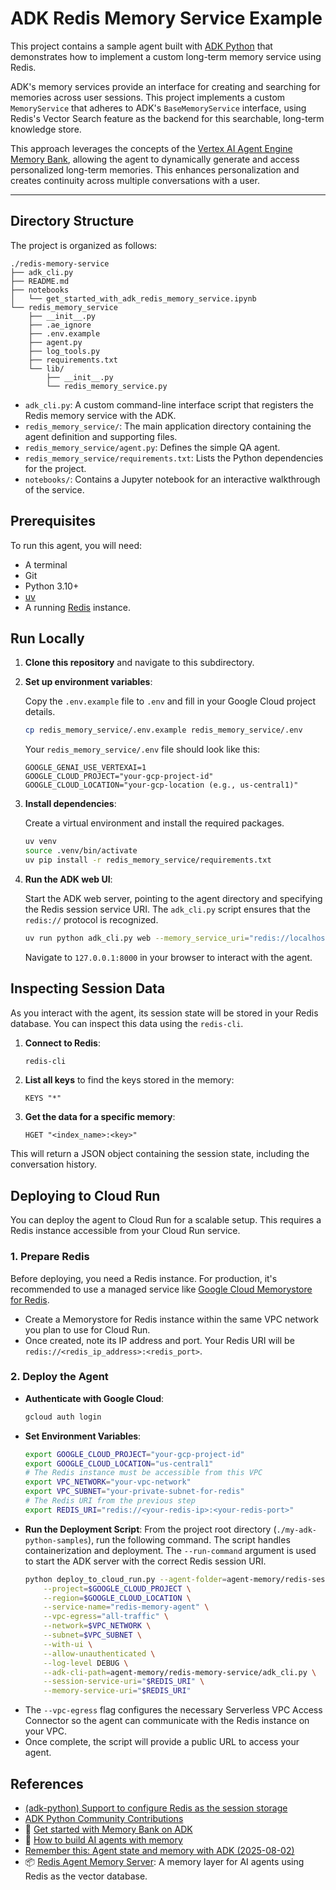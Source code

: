 # ADK Redis Memory Service Example

This project contains a sample agent built with [ADK Python](https://google.github.io/adk-docs/) that demonstrates how to implement a custom long-term memory service using Redis.

ADK's memory services provide an interface for creating and searching for memories across user sessions. This project implements a custom `MemoryService` that adheres to ADK's `BaseMemoryService` interface, using Redis's Vector Search feature as the backend for this searchable, long-term knowledge store.

This approach leverages the concepts of the [Vertex AI Agent Engine Memory Bank](https://docs.cloud.google.com/agent-builder/agent-engine/memory-bank/overview), allowing the agent to dynamically generate and access personalized long-term memories. This enhances personalization and creates continuity across multiple conversations with a user.

---

## Directory Structure

The project is organized as follows:

```
./redis-memory-service
├── adk_cli.py
├── README.md
├── notebooks
│   └── get_started_with_adk_redis_memory_service.ipynb
└── redis_memory_service
    ├── __init__.py
    ├── .ae_ignore
    ├── .env.example
    ├── agent.py
    ├── log_tools.py
    ├── requirements.txt
    └── lib/
        ├── __init__.py
        └── redis_memory_service.py
```

- `adk_cli.py`: A custom command-line interface script that registers the Redis memory service with the ADK.
- `redis_memory_service/`: The main application directory containing the agent definition and supporting files.
- `redis_memory_service/agent.py`: Defines the simple QA agent.
- `redis_memory_service/requirements.txt`: Lists the Python dependencies for the project.
- `notebooks/`: Contains a Jupyter notebook for an interactive walkthrough of the service.

## Prerequisites

To run this agent, you will need:
- A terminal
- Git
- Python 3.10+
- [uv](https://docs.astral.sh/uv/getting-started/installation/)
- A running [Redis](https://redis.io/docs/getting-started/installation/) instance.

## Run Locally

1.  **Clone this repository** and navigate to this subdirectory.

2.  **Set up environment variables**:

    Copy the `.env.example` file to `.env` and fill in your Google Cloud project details.

    ```bash
    cp redis_memory_service/.env.example redis_memory_service/.env
    ```

    Your `redis_memory_service/.env` file should look like this:

    ```
    GOOGLE_GENAI_USE_VERTEXAI=1
    GOOGLE_CLOUD_PROJECT="your-gcp-project-id"
    GOOGLE_CLOUD_LOCATION="your-gcp-location (e.g., us-central1)"
    ```

3.  **Install dependencies**:

    Create a virtual environment and install the required packages.

    ```bash
    uv venv
    source .venv/bin/activate
    uv pip install -r redis_memory_service/requirements.txt
    ```

4.  **Run the ADK web UI**:

    Start the ADK web server, pointing to the agent directory and specifying the Redis session service URI. The `adk_cli.py` script ensures that the `redis://` protocol is recognized.

    ```bash
    uv run python adk_cli.py web --memory_service_uri="redis://localhost:6379" redis_memory_service
    ```

    Navigate to `127.0.0.1:8000` in your browser to interact with the agent.

## Inspecting Session Data

As you interact with the agent, its session state will be stored in your Redis database. You can inspect this data using the `redis-cli`.

1.  **Connect to Redis**:
    ```bash
    redis-cli
    ```

2.  **List all keys** to find the keys stored in the memory:
    ```
    KEYS "*"
    ```

3.  **Get the data for a specific memory**:
    ```
    HGET "<index_name>:<key>"
    ```

This will return a JSON object containing the session state, including the conversation history.

## Deploying to Cloud Run

You can deploy the agent to Cloud Run for a scalable setup. This requires a Redis instance accessible from your Cloud Run service.

### 1. Prepare Redis

Before deploying, you need a Redis instance. For production, it's recommended to use a managed service like [Google Cloud Memorystore for Redis](https://cloud.google.com/memorystore/docs/redis).

- Create a Memorystore for Redis instance within the same VPC network you plan to use for Cloud Run.
- Once created, note its IP address and port. Your Redis URI will be `redis://<redis_ip_address>:<redis_port>`.

### 2. Deploy the Agent

- **Authenticate with Google Cloud**:
    ```bash
    gcloud auth login
    ```
- **Set Environment Variables**:
    ```bash
    export GOOGLE_CLOUD_PROJECT="your-gcp-project-id"
    export GOOGLE_CLOUD_LOCATION="us-central1"
    # The Redis instance must be accessible from this VPC
    export VPC_NETWORK="your-vpc-network"
    export VPC_SUBNET="your-private-subnet-for-redis"
    # The Redis URI from the previous step
    export REDIS_URI="redis://<your-redis-ip>:<your-redis-port>"
    ```
- **Run the Deployment Script**:
    From the project root directory (`./my-adk-python-samples`), run the following command. The script handles containerization and deployment. The `--run-command` argument is used to start the ADK server with the correct Redis session URI.
    ```bash
    python deploy_to_cloud_run.py --agent-folder=agent-memory/redis-session-service/redis_session_service \
        --project=$GOOGLE_CLOUD_PROJECT \
        --region=$GOOGLE_CLOUD_LOCATION \
        --service-name="redis-memory-agent" \
        --vpc-egress="all-traffic" \
        --network=$VPC_NETWORK \
        --subnet=$VPC_SUBNET \
        --with-ui \
        --allow-unauthenticated \
        --log-level DEBUG \
        --adk-cli-path=agent-memory/redis-memory-service/adk_cli.py \
        --session-service-uri="$REDIS_URI" \
        --memory-service-uri="$REDIS_URI"
    ```
- The `--vpc-egress` flag configures the necessary Serverless VPC Access Connector so the agent can communicate with the Redis instance on your VPC.
- Once complete, the script will provide a public URL to access your agent.

## References

- [(adk-python) Support to configure Redis as the session storage](https://github.com/google/adk-python/issues/938#issuecomment-3429871364)
- [ADK Python Community Contributions](https://github.com/google/adk-python-community)
- 📓 [Get started with Memory Bank on ADK](https://github.com/GoogleCloudPlatform/generative-ai/blob/main/agents/agent_engine/memory_bank/get_started_with_memory_bank_on_adk.ipynb)
- 🎥 [How to build AI agents with memory](https://youtu.be/sMtrelDNxIc?si=sw_-ALjIP93DjtED)
- [Remember this: Agent state and memory with ADK (2025-08-02)](https://cloud.google.com/blog/topics/developers-practitioners/remember-this-agent-state-and-memory-with-adk?hl=en)
- 📦 [Redis Agent Memory Server](https://github.com/redis/agent-memory-server): A memory layer for AI agents using Redis as the vector database.
